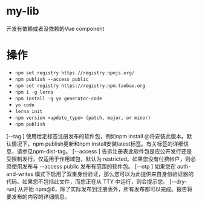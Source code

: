 # my-lib

开发有依赖或者没依赖的Vue component

# 操作

- `npm set registry https //registry.npmjs.org/`
- `npm publish --access public`
- `npm set registry https://registry.npm.taobao.org`
- `npm i -g lerna`
- `npm install -g yo generator-code`
-  `yo code`
- `lerna init`
- `npm version <update_type> (patch, major, or minor)`
- `npm publish`

[--tag ] 使用给定标签注册发布的软件包，例如npm install @将安装此版本。默认情况下，npm publish更新和npm install安装latest标签。有关标签的详细信息，请参见npm-dist-tag。
[--access ] 告诉注册表此软件包是应公开发行还是受限制发行。仅适用于作用域包，默认为 restricted。如果您没有付费帐户，则必须使用发布与 --access public 发布有范围的软件包。
[--otp ] 如果您在 auth-and-writes 模式下启用了双重身份验证，那么您可以为此提供来自身份验证器的代码。如果您不包括此文件，而您正在从 TTY 中运行，则会提示您。
[--dry-run] 从开始 npm@6，除了实际发布到注册表外，所有发布都可以完成。报告将要发布的内容的详细信息。


